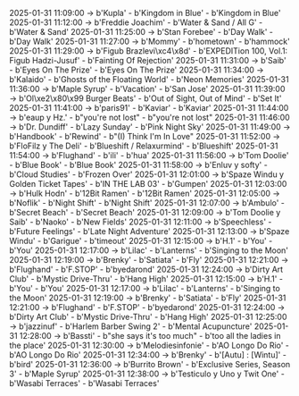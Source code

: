 2025-01-31 11:09:00 -> b'Kupla' - b'Kingdom in Blue' - b'Kingdom in Blue'
2025-01-31 11:12:00 -> b'Freddie Joachim' - b'Water & Sand / All G' - b'Water & Sand'
2025-01-31 11:25:00 -> b'Stan Forebee' - b'Day Walk' - b'Day Walk'
2025-01-31 11:27:00 -> b'Mommy' - b'hometown' - b'hammock'
2025-01-31 11:29:00 -> b'Figub Brazlevi\xc4\x8d' - b'EXPEDITion 100, Vol.1: Figub Hadzi-Jusuf' - b'Fainting Of Rejection'
2025-01-31 11:31:00 -> b'Saib' - b'Eyes On The Prize' - b'Eyes On The Prize'
2025-01-31 11:34:00 -> b'Kalaido' - b'Ghosts of the Floating World' - b'Neon Memories'
2025-01-31 11:36:00 -> b'Maple Syrup' - b'Vacation' - b'San Jose'
2025-01-31 11:39:00 -> b'Ol\xe2\x80\x99 Burger Beats' - b'Out of Sight, Out of Mind' - b'Set It'
2025-01-31 11:41:00 -> b'paris91' - b'Kaviar' - b'Kaviar'
2025-01-31 11:44:00 -> b'eaup y Hz.' - b"you're not lost" - b"you're not lost"
2025-01-31 11:46:00 -> b'Dr. Dundiff' - b'Lazy Sunday' - b'Pink Night Sky'
2025-01-31 11:49:00 -> b'Handbook' - b'Rewind' - b"(I) Think I'm In Love"
2025-01-31 11:52:00 -> b'FloFilz y The Deli' - b'Blueshift / Relaxurmind' - b'Blueshift'
2025-01-31 11:54:00 -> b'Flughand' - b'ili' - b'hua'
2025-01-31 11:56:00 -> b'Tom Doolie' - b'Blue Book' - b'Blue Book'
2025-01-31 11:58:00 -> b'Enluv y softy' - b'Cloud Studies' - b'Frozen Over'
2025-01-31 12:01:00 -> b'Spaze Windu y Golden Ticket Tapes' - b'IN THE LAB 03' - b'Gumpen'
2025-01-31 12:03:00 -> b'Hulk Hodn' - b'12Bit Ramen' - b'12Bit Ramen'
2025-01-31 12:05:00 -> b'Noflik' - b'Night Shift' - b'Night Shift'
2025-01-31 12:07:00 -> b'Ambulo' - b'Secret Beach' - b'Secret Beach'
2025-01-31 12:09:00 -> b'Tom Doolie y Saib' - b'Naoko' - b'New Fields'
2025-01-31 12:11:00 -> b'Speechless' - b'Future Feelings' - b'Late Night Adventure'
2025-01-31 12:13:00 -> b'Spaze Windu' - b'Garigue' - b'timeout'
2025-01-31 12:15:00 -> b'H.1' - b'You' - b'You'
2025-01-31 12:17:00 -> b'Lilac' - b'Lanterns' - b'Singing to the Moon'
2025-01-31 12:19:00 -> b'Brenky' - b'Satiata' - b'Fly'
2025-01-31 12:21:00 -> b'Flughand' - b'F.STOP' - b'byedarond'
2025-01-31 12:24:00 -> b'Dirty Art Club' - b'Mystic Drive-Thru' - b'Hang High'
2025-01-31 12:15:00 -> b'H.1' - b'You' - b'You'
2025-01-31 12:17:00 -> b'Lilac' - b'Lanterns' - b'Singing to the Moon'
2025-01-31 12:19:00 -> b'Brenky' - b'Satiata' - b'Fly'
2025-01-31 12:21:00 -> b'Flughand' - b'F.STOP' - b'byedarond'
2025-01-31 12:24:00 -> b'Dirty Art Club' - b'Mystic Drive-Thru' - b'Hang High'
2025-01-31 12:25:00 -> b'jazzinuf' - b'Harlem Barber Swing 2' - b'Mental Acupuncture'
2025-01-31 12:28:00 -> b'Bassti' - b"she says it's too much" - b'too all the ladies in the place'
2025-01-31 12:30:00 -> b'Melodiesinfonie' - b'AO Longo Do Rio' - b'AO Longo Do Rio'
2025-01-31 12:34:00 -> b'Brenky' - b'[Autu] : [Wintu]' - b'bird'
2025-01-31 12:36:00 -> b'Burrito Brown' - b'Exclusive Series, Season 3' - b'Maple Syrup'
2025-01-31 12:38:00 -> b'Testiculo y Uno y Twit One' - b'Wasabi Terraces' - b'Wasabi Terraces'
